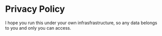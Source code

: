 Privacy Policy
==============

I hope you run this under your own infrasfrastructure, so any data belongs to you and only you can access.
